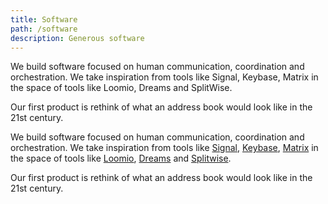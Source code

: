 ```yaml
---
title: Software
path: /software
description: Generous software
---
```


We build software focused on human communication, coordination and orchestration. We take inspiration from tools like Signal, Keybase, Matrix in the space of tools like Loomio, Dreams and SplitWise.

Our first product is rethink of what an address book would look like in the 21st century.

We build software focused on human communication, coordination and
orchestration. We take inspiration from tools like [Signal](https://signal.org),
[Keybase](https://keybase.io),
[Matrix](https://matrix.org)
in the space of tools like [Loomio](https://www.loomio.org), [Dreams](https://github.com/theborderland/borderland-dreams/network/members) and [Splitwise](https://www.splitwise.com).

Our first product is rethink of what an address book would look like
in the 21st century.
